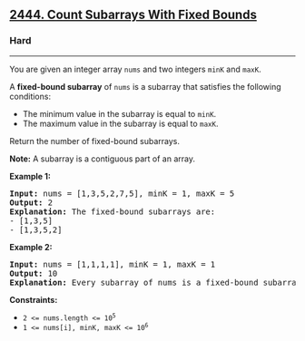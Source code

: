 ### <h2><a href="https://leetcode.com/problems/count-subarrays-with-fixed-bounds/">2444. Count Subarrays With Fixed Bounds</a></h2>  
<h3>Hard</h3>  
<hr>  
<div>  
<p>You are given an integer array <code>nums</code> and two integers <code>minK</code> and <code>maxK</code>.</p>

<p>A <strong>fixed-bound subarray</strong> of <code>nums</code> is a subarray that satisfies the following conditions:</p>
<ul>
<li>The minimum value in the subarray is equal to <code>minK</code>.</li>
<li>The maximum value in the subarray is equal to <code>maxK</code>.</li>
</ul>

<p>Return the number of fixed-bound subarrays.</p>

<p><strong>Note:</strong> A subarray is a contiguous part of an array.</p>

<p><strong>Example 1:</strong></p>
<pre>
<strong>Input:</strong> nums = [1,3,5,2,7,5], minK = 1, maxK = 5
<strong>Output:</strong> 2
<strong>Explanation:</strong> The fixed-bound subarrays are:
- [1,3,5]
- [1,3,5,2]
</pre>

<p><strong>Example 2:</strong></p>
<pre>
<strong>Input:</strong> nums = [1,1,1,1], minK = 1, maxK = 1
<strong>Output:</strong> 10
<strong>Explanation:</strong> Every subarray of nums is a fixed-bound subarray. There are 10 possible subarrays.
</pre>

<p><strong>Constraints:</strong></p>
<ul>
  <li><code>2 <= nums.length <= 10<sup>5</sup></code></li>
  <li><code>1 <= nums[i], minK, maxK <= 10<sup>6</sup></code></li>
</ul>
</div>
